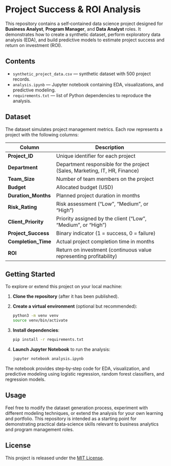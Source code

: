 # Project Success & ROI Analysis

This repository contains a self‑contained data science project designed for **Business Analyst**, **Program Manager**, and **Data Analyst** roles. It demonstrates how to create a synthetic dataset, perform exploratory data analysis (EDA), and build predictive models to estimate project success and return on investment (ROI).

## Contents

- `synthetic_project_data.csv` — synthetic dataset with 500 project records.
- `analysis.ipynb` — Jupyter notebook containing EDA, visualizations, and predictive modeling.
- `requirements.txt` — list of Python dependencies to reproduce the analysis.

## Dataset

The dataset simulates project management metrics. Each row represents a project with the following columns:

| Column | Description |
|-------|------------|
| **Project_ID** | Unique identifier for each project |
| **Department** | Department responsible for the project (Sales, Marketing, IT, HR, Finance) |
| **Team_Size** | Number of team members on the project |
| **Budget** | Allocated budget (USD) |
| **Duration_Months** | Planned project duration in months |
| **Risk_Rating** | Risk assessment (“Low”, “Medium”, or “High”) |
| **Client_Priority** | Priority assigned by the client (“Low”, “Medium”, or “High”) |
| **Project_Success** | Binary indicator (1 = success, 0 = failure) |
| **Completion_Time** | Actual project completion time in months |
| **ROI** | Return on investment (continuous value representing profitability) |

## Getting Started

To explore or extend this project on your local machine:

1. **Clone the repository** (after it has been published).

2. **Create a virtual environment** (optional but recommended):
   ```bash
   python3 -m venv venv
   source venv/bin/activate
   ```

3. **Install dependencies**:
   ```bash
   pip install -r requirements.txt
   ```

4. **Launch Jupyter Notebook** to run the analysis:
   ```bash
   jupyter notebook analysis.ipynb
   ```

The notebook provides step‑by‑step code for EDA, visualization, and predictive modeling using logistic regression, random forest classifiers, and regression models.

## Usage

Feel free to modify the dataset generation process, experiment with different modeling techniques, or extend the analysis for your own learning and portfolio. This repository is intended as a starting point for demonstrating practical data‑science skills relevant to business analytics and program management roles.

## License

This project is released under the [MIT License](LICENSE).
